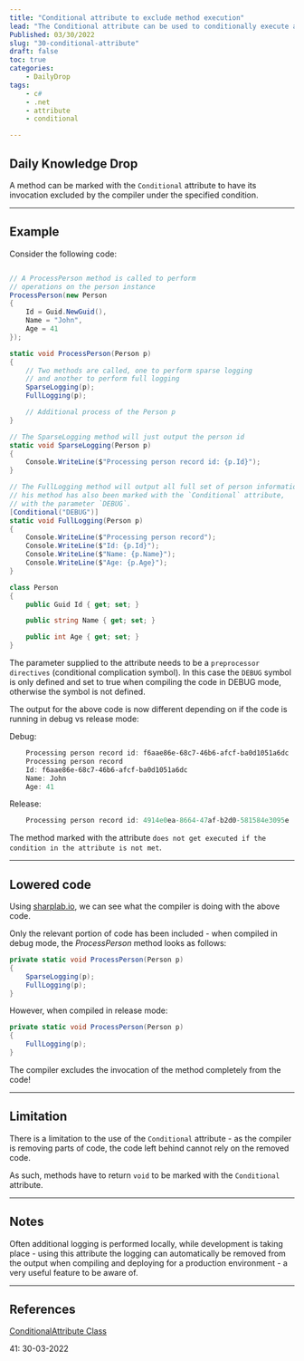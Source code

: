 ```yaml
---
title: "Conditional attribute to exclude method execution"
lead: "The Conditional attribute can be used to conditionally execute a method"
Published: 03/30/2022
slug: "30-conditional-attribute"
draft: false
toc: true
categories:
    - DailyDrop
tags:
    - c#
    - .net
    - attribute
    - conditional

---
```


## Daily Knowledge Drop

A method can be marked with the `Conditional` attribute to have its invocation excluded by the compiler under the specified condition.

---

## Example

Consider the following code:

``` csharp

// A ProcessPerson method is called to perform 
// operations on the person instance
ProcessPerson(new Person
{
    Id = Guid.NewGuid(),
    Name = "John",
    Age = 41
});

static void ProcessPerson(Person p)
{
    // Two methods are called, one to perform sparse logging 
    // and another to perform full logging
    SparseLogging(p);
    FullLogging(p);

    // Additional process of the Person p
}

// The SparseLogging method will just output the person id
static void SparseLogging(Person p)
{
    Console.WriteLine($"Processing person record id: {p.Id}");
}

// The FullLogging method will output all full set of person information. 
// his method has also been marked with the `Conditional` attribute, 
// with the parameter `DEBUG`.
[Conditional("DEBUG")]
static void FullLogging(Person p)
{
    Console.WriteLine($"Processing person record");
    Console.WriteLine($"Id: {p.Id}");
    Console.WriteLine($"Name: {p.Name}");
    Console.WriteLine($"Age: {p.Age}");
}

class Person
{
    public Guid Id { get; set; }

    public string Name { get; set; }

    public int Age { get; set; }
}
```

The parameter supplied to the attribute needs to be a `preprocessor directives` (conditional complication symbol). In this case the `DEBUG` symbol is only defined and set to true when compiling the code in DEBUG mode, otherwise the symbol is not defined.

The output for the above code is now different depending on if the code is running in debug vs release mode:

Debug:

``` powershell
    Processing person record id: f6aae86e-68c7-46b6-afcf-ba0d1051a6dc
    Processing person record
    Id: f6aae86e-68c7-46b6-afcf-ba0d1051a6dc
    Name: John
    Age: 41
```

Release:

``` csharp
    Processing person record id: 4914e0ea-8664-47af-b2d0-581584e3095e
```

The method marked with the attribute `does not get executed if the condition in the attribute is not met`.

---

## Lowered code

Using [sharplab.io](sharplap.io), we can see what the compiler is doing with the above code. 

Only the relevant portion of code has been included - when compiled in debug mode, the _ProcessPerson_ method looks as follows:

``` csharp
private static void ProcessPerson(Person p)
{
    SparseLogging(p);
    FullLogging(p);
}
```

However, when compiled in release mode:

``` csharp
private static void ProcessPerson(Person p)
{
    FullLogging(p);
}
```

The compiler excludes the invocation of the method completely from the code!

---

## Limitation

There is a limitation to the use of the `Conditional` attribute - as the compiler is removing parts of code, the code left behind cannot rely on the removed code. 

As such, methods have to return `void` to be marked with the `Conditional` attribute.

---

## Notes

Often additional logging is performed locally, while development is taking place - using this attribute the logging can automatically be removed from the output when compiling and deploying for a production environment - a very useful feature to be aware of.

---

## References

[ConditionalAttribute Class](https://docs.microsoft.com/en-us/dotnet/api/system.diagnostics.conditionalattribute?view=net-6.0)  

<?# DailyDrop ?>41: 30-03-2022<?#/ DailyDrop ?>
